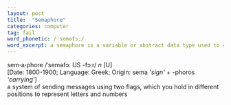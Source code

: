```yaml
---
layout: post
title:  "Semaphore"
categories: computer
tag: fail
word_phonetic: /ˈseməfɔː/
word_excerpt: a semaphore is a variable or abstract data type used to control access to a common resource.
---
```

<DIV style="MARGIN: 0px 0px 5px">sem<B>·</B>a<B>·</B>phore /ˈseməfɔː US -fɔːr/ <I>n</I> [U] <BR>[Date: 1800-1900; Language: Greek; Origin: sema <I>'sign'</I> + -phoros <I>'carrying'</I>]<BR>a system of sending messages using two flags, which you hold in different positions to represent letters and numbers</DIV>
